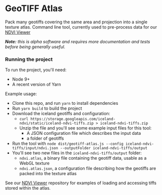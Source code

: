 # GeoTIFF Atlas

Pack many geotiffs covering the same area and projection into a single texture atlas.
Command line tool, currently used to pre-process data for our [NDVI Viewer](https://github.com/VisualPerspective/ndvi-viewer)

*__Note:__ this is alpha software and requires more documentation and tests before being generally useful.*

### Running the project
To run the project, you'll need:
* Node 9+
* A recent version of Yarn

Example usage:
* Clone this repo, and run `yarn` to install dependencies
* Run `yarn build` to build the project
* Download the iceland geotiffs and configuration:
  * `curl https://storage.googleapis.com/iceland-ndvi/static/iceland-ndvi-tiffs.zip > iceland-ndvi-tiffs.zip`
  * Unzip the file and you'll see some example input files for this tool:
    * A JSON configuration file which describes the input data
    * a folder of geotiffs
* Run the tool with `node dist/geotiff-atlas.js --config iceland-ndvi-tiffs/input/ndvi.json --outputFolder iceland-ndvi-tiffs/output`
* You'll see two new files in the `iceland-ndvi-tiffs/output` folder:
  * `ndvi.atlas`, a binary file containing the geotiff data, usable as a WebGL texture
  * `ndvi.atlas.json`, a configuration file describing how the geotiffs are packed into the texture atlas
  
See our [NDVI Viewer](https://github.com/VisualPerspective/ndvi-viewer) repository for examples of loading and accessing tiffs stored within the atlas. 
